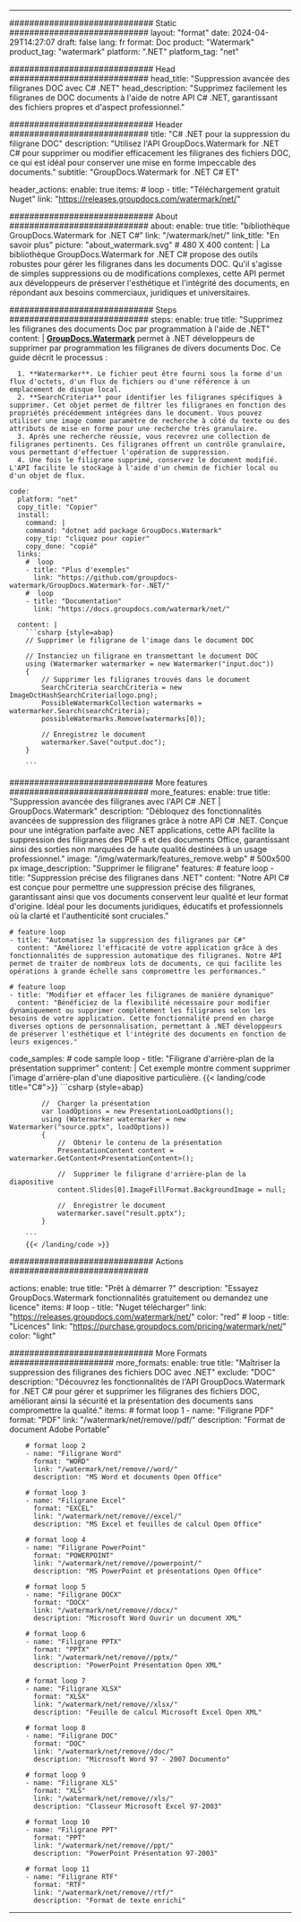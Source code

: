 
---
############################# Static ############################
layout: "format"
date:  2024-04-29T14:27:07
draft: false
lang: fr
format: Doc
product: "Watermark"
product_tag: "watermark"
platform: ".NET"
platform_tag: "net"

############################# Head ############################
head_title: "Suppression avancée des filigranes DOC avec C# .NET"
head_description: "Supprimez facilement les filigranes de DOC documents à l'aide de notre API C# .NET, garantissant des fichiers propres et d'aspect professionnel."

############################# Header ############################
title: "C# .NET pour la suppression du filigrane DOC" 
description: "Utilisez l'API GroupDocs.Watermark for .NET C# pour supprimer ou modifier efficacement les filigranes des fichiers DOC, ce qui est idéal pour conserver une mise en forme impeccable des documents."
subtitle: "GroupDocs.Watermark for .NET C# ET" 

header_actions:
  enable: true
  items:
    #  loop
    - title: "Téléchargement gratuit Nuget"
      link: "https://releases.groupdocs.com/watermark/net/"
      
############################# About ############################
about:
    enable: true
    title: "bibliothèque GroupDocs.Watermark for .NET C#"
    link: "/watermark/net/"
    link_title: "En savoir plus"
    picture: "about_watermark.svg" # 480 X 400
    content: |
       La bibliothèque GroupDocs.Watermark for .NET C# propose des outils robustes pour gérer les filigranes dans les documents DOC. Qu'il s'agisse de simples suppressions ou de modifications complexes, cette API permet aux développeurs de préserver l'esthétique et l'intégrité des documents, en répondant aux besoins commerciaux, juridiques et universitaires.

############################# Steps ############################
steps:
    enable: true
    title: "Supprimez les filigranes des documents Doc par programmation à l'aide de .NET"
    content: |
      **[GroupDocs.Watermark](https://products.groupdocs.com/watermark/net/)** permet à .NET développeurs de supprimer par programmation les filigranes de divers documents Doc. Ce guide décrit le processus :
      
      1. **Watermarker**. Le fichier peut être fourni sous la forme d'un flux d'octets, d'un flux de fichiers ou d'une référence à un emplacement de disque local.
      2. **SearchCriteria** pour identifier les filigranes spécifiques à supprimer. Cet objet permet de filtrer les filigranes en fonction des propriétés précédemment intégrées dans le document. Vous pouvez utiliser une image comme paramètre de recherche à côté du texte ou des attributs de mise en forme pour une recherche très granulaire.
      3. Après une recherche réussie, vous recevrez une collection de filigranes pertinents. Ces filigranes offrent un contrôle granulaire, vous permettant d'effectuer l'opération de suppression.
      4. Une fois le filigrane supprimé, conservez le document modifié. L'API facilite le stockage à l'aide d'un chemin de fichier local ou d'un objet de flux.
   
    code:
      platform: "net"
      copy_title: "Copier"
      install:
        command: |
        command: "dotnet add package GroupDocs.Watermark"
        copy_tip: "cliquez pour copier"
        copy_done: "copié"
      links:
        #  loop
        - title: "Plus d'exemples"
          link: "https://github.com/groupdocs-watermark/GroupDocs.Watermark-for-.NET/"
        #  loop
        - title: "Documentation"
          link: "https://docs.groupdocs.com/watermark/net/"
          
      content: |
        ```csharp {style=abap}
        // Supprimer le filigrane de l'image dans le document DOC

        // Instanciez un filigrane en transmettant le document DOC
        using (Watermarker watermarker = new Watermarker("input.doc"))
        {
            // Supprimer les filigranes trouvés dans le document
            SearchCriteria searchCriteria = new ImageDctHashSearchCriteria(logo.png);
            PossibleWatermarkCollection watermarks = watermarker.Search(searchCriteria);
            possibleWatermarks.Remove(watermarks[0]);

            // Enregistrez le document
            watermarker.Save("output.doc");
        }
        
        ```  

############################# More features ############################
more_features:
  enable: true
  title: "Suppression avancée des filigranes avec l'API C# .NET | GroupDocs.Watermark"
  description: "Débloquez des fonctionnalités avancées de suppression des filigranes grâce à notre API C# .NET. Conçue pour une intégration parfaite avec .NET applications, cette API facilite la suppression des filigranes des PDF s et des documents Office, garantissant ainsi des sorties non marquées de haute qualité destinées à un usage professionnel."
  image: "/img/watermark/features_remove.webp" # 500x500 px
  image_description: "Supprimer le filigrane"
  features:
    # feature loop
    - title: "Suppression précise des filigranes dans .NET"
      content: "Notre API C# est conçue pour permettre une suppression précise des filigranes, garantissant ainsi que vos documents conservent leur qualité et leur format d'origine. Idéal pour les documents juridiques, éducatifs et professionnels où la clarté et l'authenticité sont cruciales."

    # feature loop
    - title: "Automatisez la suppression des filigranes par C#"
      content: "Améliorez l'efficacité de votre application grâce à des fonctionnalités de suppression automatique des filigranes. Notre API permet de traiter de nombreux lots de documents, ce qui facilite les opérations à grande échelle sans compromettre les performances."

    # feature loop
    - title: "Modifier et effacer les filigranes de manière dynamique"
      content: "Bénéficiez de la flexibilité nécessaire pour modifier dynamiquement ou supprimer complètement les filigranes selon les besoins de votre application. Cette fonctionnalité prend en charge diverses options de personnalisation, permettant à .NET développeurs de préserver l'esthétique et l'intégrité des documents en fonction de leurs exigences."
      
  code_samples:
    # code sample loop
    - title: "Filigrane d'arrière-plan de la présentation supprimer"
      content: |
        Cet exemple montre comment supprimer l'image d'arrière-plan d'une diapositive particulière.
        {{< landing/code title="C#">}}
        ```csharp {style=abap}
        
            //  Charger la présentation
            var loadOptions = new PresentationLoadOptions();
            using (Watermarker watermarker = new Watermarker("source.pptx", loadOptions))
            {
                //  Obtenir le contenu de la présentation
                PresentationContent content = watermarker.GetContent<PresentationContent>();

                //  Supprimer le filigrane d'arrière-plan de la diapositive
                content.Slides[0].ImageFillFormat.BackgroundImage = null;

                //  Enregistrer le document
                watermarker.save("result.pptx");
            }

        ```
        {{< /landing/code >}}


############################# Actions ############################

actions:
  enable: true
  title: "Prêt à démarrer ?"
  description: "Essayez GroupDocs.Watermark fonctionnalités gratuitement ou demandez une licence"
  items:
    #  loop
    - title: "Nuget télécharger"
      link: "https://releases.groupdocs.com/watermark/net/"
      color: "red"
        #  loop
    - title: "Licences"
      link: "https://purchase.groupdocs.com/pricing/watermark/net/"
      color: "light"


############################# More Formats #####################
more_formats:
    enable: true
    title: "Maîtriser la suppression des filigranes des fichiers DOC avec .NET"
    exclude: "DOC"
    description: "Découvrez les fonctionnalités de l'API GroupDocs.Watermark for .NET C# pour gérer et supprimer les filigranes des fichiers DOC, améliorant ainsi la sécurité et la présentation des documents sans compromettre la qualité."
    items: 
        # format loop 1
        - name: "Filigrane PDF"
          format: "PDF"
          link: "/watermark/net/remove//pdf/"
          description: "Format de document Adobe Portable"

        # format loop 2
        - name: "Filigrane Word"
          format: "WORD"
          link: "/watermark/net/remove//word/"
          description: "MS Word et documents Open Office"
          
        # format loop 3
        - name: "Filigrane Excel"
          format: "EXCEL"
          link: "/watermark/net/remove//excel/"
          description: "MS Excel et feuilles de calcul Open Office"

        # format loop 4
        - name: "Filigrane PowerPoint"
          format: "POWERPOINT"
          link: "/watermark/net/remove//powerpoint/"
          description: "MS PowerPoint et présentations Open Office"

        # format loop 5
        - name: "Filigrane DOCX"
          format: "DOCX"
          link: "/watermark/net/remove//docx/"
          description: "Microsoft Word Ouvrir un document XML"
          
        # format loop 6
        - name: "Filigrane PPTX"
          format: "PPTX"
          link: "/watermark/net/remove//pptx/"
          description: "PowerPoint Présentation Open XML"
          
        # format loop 7
        - name: "Filigrane XLSX"
          format: "XLSX"
          link: "/watermark/net/remove//xlsx/"
          description: "Feuille de calcul Microsoft Excel Open XML"

        # format loop 8
        - name: "Filigrane DOC"
          format: "DOC"
          link: "/watermark/net/remove//doc/"
          description: "Microsoft Word 97 - 2007 Documento"

        # format loop 9
        - name: "Filigrane XLS"
          format: "XLS"
          link: "/watermark/net/remove//xls/"
          description: "Classeur Microsoft Excel 97-2003"

        # format loop 10
        - name: "Filigrane PPT"
          format: "PPT"
          link: "/watermark/net/remove//ppt/"
          description: "PowerPoint Présentation 97-2003"

        # format loop 11
        - name: "Filigrane RTF"
          format: "RTF"
          link: "/watermark/net/remove//rtf/"
          description: "Format de texte enrichi"

---